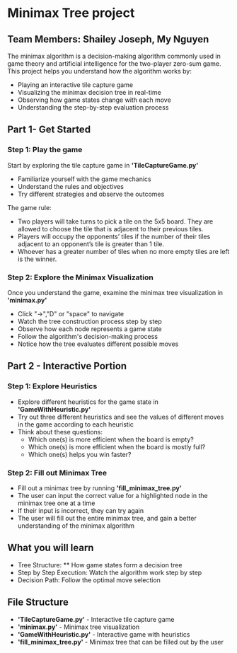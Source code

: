 # Minimax Tree project
## Team Members: Shailey Joseph, My Nguyen
The minimax algorithm is a decision-making algorithm commonly used in game theory and artificial intelligence for the two-player zero-sum game. This project helps you understand how the algorithm works by:
- Playing an interactive tile capture game
- Visualizing the minimax decision tree in real-time
- Observing how game states change with each move
- Understanding the step-by-step evaluation process

## Part 1- Get Started
  ### Step 1: Play the game
  Start by exploring the tile capture game in **'TileCaptureGame.py'**
  - Familiarize yourself with the game mechanics
  - Understand the rules and objectives
  - Try different strategies and observe the outcomes

  The game rule:
  - Two players will take turns to pick a tile on the 5x5 board. They are allowed to choose the tile that is adjacent to their previous tiles.
  - Players will occupy the opponents’ tiles if the number of their tiles adjacent to an opponent’s tile is greater than 1 tile.
  - Whoever has a greater number of tiles when no more empty tiles are left is the winner.
  
  ### Step 2: Explore the Minimax Visualization
  Once you understand the game, examine the minimax tree visualization in **'minimax.py'** 
  - Click "->","D" or "space" to navigate
  - Watch the tree construction process step by step
  - Observe how each node represents a game state
  - Follow the algorithm's decision-making process
  - Notice how the tree evaluates different possible moves

## Part 2 - Interactive Portion
  ### Step 1: Explore Heuristics
  - Explore different heuristics for the game state in **'GameWithHeuristic.py'**
  - Try out three different heuristics and see the values of different moves in the game according to each heuristic
  - Think about these questions:
    - Which one(s) is more efficient when the board is empty?
    - Which one(s) is more efficient when the board is mostly full?
    - Which one(s) helps you win faster?

  ### Step 2: Fill out Minimax Tree
  - Fill out a minimax tree by running **'fill_minimax_tree.py'**
  - The user can input the correct value for a highlighted node in the minimax tree one at a time
  - If their input is incorrect, they can try again
  - The user will fill out the entire minimax tree, and gain a better understanding of the minimax algorithm

## What you will learn
- Tree Structure: ** How game states form a decision tree
- Step by Step Execution: Watch the algorithm work step by step
- Decision Path: Follow the optimal move selection

## File Structure
- **'TileCaptureGame.py'** - Interactive tile capture game
- **'minimax.py'** - Minimax tree visualization
- **'GameWithHeuristic.py'** - Interactive game with heuristics
- **'fill_minimax_tree.py'** - Minimax tree that can be filled out by the user




